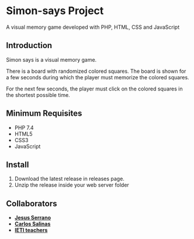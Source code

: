 # Simon-says Project

A visual memory game developed with PHP, HTML, CSS and JavaScript

## Introduction

Simon says is a visual memory game.

There is a board with randomized colored squares. The board is shown for a few seconds during which the player must memorize the colored squares.

For the next few seconds, the player must click on the colored squares in the shortest possible time.

## Minimum Requisites

-   PHP 7.4
-   HTML5
-   CSS3
-   JavaScript

## Install

1. Download the latest release in releases page.
2. Unzip the release inside your web server folder

## Collaborators

-   [**Jesus Serrano**](https://github.com/JesusSePe)
-   [**Carlos Salinas**](https://github.com/jcsalinas20)
-   [**IETI teachers**](https://borsa.ieti.cat/admin/scrum/projecte/8/change/)
